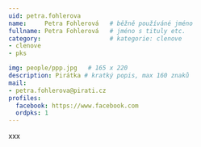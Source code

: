 ```yaml
---
uid: petra.fohlerova
name:     Petra Fohlerová  	# běžně používáné jméno
fullname: Petra Fohlerová  	# jméno s tituly etc.
category:                   # kategorie: clenove
- clenove
- pks

img: people/ppp.jpg   # 165 x 220
description: Pirátka # kratký popis, max 160 znaků
mail:
- petra.fohlerova@pirati.cz
profiles:
  facebook: https://www.facebook.com
  ordpks: 1
---
```


xxx
